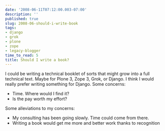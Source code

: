 ```yaml
---
date: '2008-06-11T07:12:00.003-07:00'
description: ''
published: true
slug: 2008-06-should-i-write-book
tags:
- django
- grok
- plone
- zope
- legacy-blogger
time_to_read: 5
title: Should I write a book?
---
```


I could be writing a technical booklet of sorts that might grow into a full technical text.  Maybe for Plone 3, Zope 3, Grok, or Django.  I think I would really prefer writing something for Django.  Some concerns:<br /><ul><li>Time.  Where would I find it?</li><li>Is the pay worth my effort?</li></ul>Some alleviations to my concerns:<br /><ul><li>My consulting has been going slowly.  Time could come from there.</li><li>Writing a book would get me more and better work thanks to recognition</li></ul>